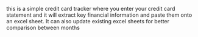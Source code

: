 this is a simple credit card tracker where you enter your credit card statement and it will extract key financial information and paste them onto an excel sheet. It can also update existing excel sheets for better comparison between months
